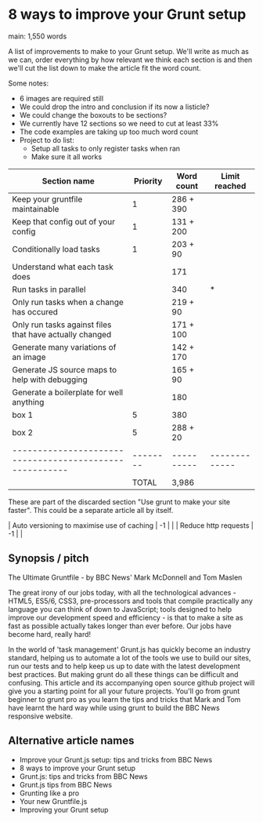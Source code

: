 # 8 ways to improve your Grunt setup

main: 1,550 words

A list of improvements to make to your Grunt setup.  We'll write as much as we can, order everything by how relevant we think each section is and then we'll cut the list down to make the article fit the word count.

Some notes:

* 6 images are required still
* We could drop the intro and conclusion if its now a listicle?
* We could change the boxouts to be sections?
* We currently have 12 sections so we need to cut at least 33%
* The code examples are taking up too much word count
* Project to do list:
  * Setup all tasks to only register tasks when ran
  * Make sure it all works


| Section name                                            | Priority | Word count | Limit reached |
| ------------------------------------------------------- | -------- | ---------- | ------------- |
| Keep your gruntfile maintainable                        | 1        | 286 + 390  |               |
| Keep that config out of your config                     | 1        | 131 + 200  |               |
| Conditionally load tasks                                | 1        | 203 + 90   |               |
| Understand what each task does                          |          | 171        |               |
| Run tasks in parallel                                   |          | 340        | *             |
| Only run tasks when a change has occured                |          | 219 + 90   |               |
| Only run tasks against files that have actually changed |          | 171 + 100  |               |
| Generate many variations of an image                    |          | 142 + 170  |               |
| Generate JS source maps to help with debugging          |          | 165 + 90   |               |
| Generate a boilerplate for well anything                |          | 180        |               |
| box 1                                                   | 5        | 380        |               |
| box 2                                                   | 5        | 288 + 20   |               |
| ------------------------------------------------------- | -------- | ---------- | ------------- |
|                                                         | TOTAL    | 3,986      |               |

These are part of the discarded section "Use grunt to make your site faster".  This could be a separate article all by itself.

| Auto versioning to maximise use of caching              | -1       |            |
| Reduce http requests                                    | -1       |            |


## Synopsis / pitch

The Ultimate Gruntfile - by BBC News' Mark McDonnell and Tom Maslen

The great irony of our jobs today, with all the technological advances - HTML5, ES5/6, CSS3, pre-processors and tools that compile practically any language you can think of down to JavaScript; tools designed to help improve our development speed and efficiency - is that to make a site as fast as possible actually takes longer than ever before.  Our jobs have become hard, really hard!

In the world of 'task management' Grunt.js has quickly become an industry standard, helping us to automate a lot of the tools we use to build our sites, run our tests and to help keep us up to date with the latest development best practices. But making grunt do all these things can be difficult and confusing.  This article and its accompanying open source github project will give you a starting point for all your future projects.  You'll go from grunt beginner to grunt pro as you learn the tips and tricks that Mark and Tom have learnt the hard way while using grunt to build the BBC News responsive website.

## Alternative article names

* Improve your Grunt.js setup: tips and tricks from BBC News
* 8 ways to improve your Grunt setup
* Grunt.js: tips and tricks from BBC News
* Grunt.js tips from BBC News
* Grunting like a pro
* Your new Gruntfile.js
* Improving your Grunt setup